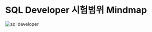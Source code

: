 # SQL Developer 시험범위 Mindmap

![sql developer](https://user-images.githubusercontent.com/28600272/40915383-c6eb6fbe-6836-11e8-8fe0-540be152e8fe.png)
